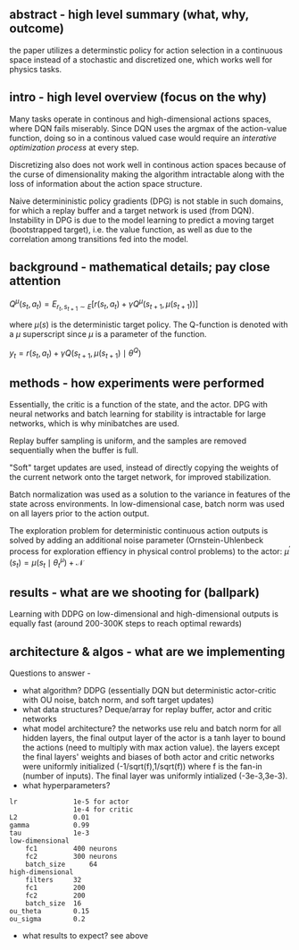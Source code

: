 ## abstract - high level summary (what, why, outcome)

the paper utilizes a determinstic policy for action selection in a continuous space instead of a stochastic and discretized one, which works well for physics tasks.

## intro - high level overview (focus on the why)

Many tasks operate in continous and high-dimensional actions spaces, where DQN fails miserably. Since DQN uses the argmax of the action-value function, doing so in a continous valued case would require an *interative optimization process* at every step.

Discretizing also does not work well in continous action spaces because of the curse of dimensionality making the algorithm intractable along with the loss of information about the action space structure.

Naive determininistic policy gradients (DPG) is not stable in such domains, for which a replay buffer and a target network is used (from DQN). Instability in DPG is due to the model learning to predict a moving target (bootstrapped target), i.e. the value function, as well as due to the correlation among transitions fed into the model.

## background - mathematical details; pay close attention

$Q^\mu(s_t,a_t)=E_{r_t,s_{t+1}\sim E}[r(s_t,a_t)+\gamma Q^\mu(s_{t+1},\mu(s_{t+1}))]$

where $\mu(s)$ is the deterministic target policy. The Q-function is denoted with a $\mu$ superscript since $\mu$ is a parameter of the function.

$y_t=r(s_t,a_t)+\gamma Q(s_{t+1},\mu(s_{t+1})\mid\theta^Q)$

## methods - how experiments were performed

Essentially, the critic is a function of the state, and the actor. DPG with neural networks and batch learning for stability is intractable for large networks, which is why minibatches are used.

Replay buffer sampling is uniform, and the samples are removed sequentially when the buffer is full.

"Soft" target updates are used, instead of directly copying the weights of the current network onto the target network, for improved stabilization.

Batch normalization was used as a solution to the variance in features of the state across environments. In low-dimensional case, batch norm was used on all layers prior to the action output.

The exploration problem for deterministic continuous action outputs is solved by adding an additional noise parameter (Ornstein-Uhlenbeck process for exploration effiency in physical control problems) to the actor: $\mu^{'}(s_t) = \mu(s_t\mid\theta_t^\mu)+\mathcal N$

## results - what are we shooting for (ballpark)

Learning with DDPG on low-dimensional and high-dimensional outputs is equally fast (around 200-300K steps to reach optimal rewards)

## architecture & algos - what are we implementing
Questions to answer - 
- what algorithm?
DDPG (essentially DQN but deterministic actor-critic with OU noise, batch norm, and soft target updates)
- what data structures?
Deque/array for replay buffer, actor and critic networks
- what model architecture?
the networks use relu and batch norm for all hidden layers, the final output layer of the actor is a tanh layer to bound the actions (need to multiply with max action value). the layers except the final layers' weights and biases of both actor and critic networks were uniformly initialized (-1/sqrt(f),1/sqrt(f)) where f is the fan-in (number of inputs). The final layer was uniformly intialized (-3e-3,3e-3).
- what hyperparameters?
```
lr              1e-5 for actor
                1e-4 for critic
L2              0.01
gamma           0.99
tau             1e-3
low-dimensional
    fc1         400 neurons
    fc2         300 neurons
    batch_size      64
high-dimensional
    filters     32
    fc1         200
    fc2         200
    batch_size  16
ou_theta        0.15
ou_sigma        0.2
```
- what results to expect?
see above